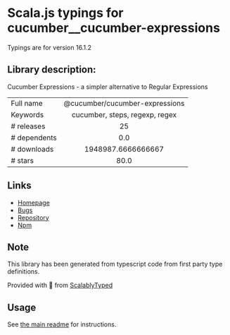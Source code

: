 
# Scala.js typings for cucumber__cucumber-expressions

Typings are for version 16.1.2

## Library description:
Cucumber Expressions - a simpler alternative to Regular Expressions

|                    |                 |
| ------------------ | :-------------: |
| Full name          | @cucumber/cucumber-expressions |
| Keywords           | cucumber, steps, regexp, regex |
| # releases         | 25 |
| # dependents       | 0.0 |
| # downloads        | 1948987.6666666667 |
| # stars            | 80.0 |

## Links
- [Homepage](https://github.com/cucumber/cucumber-expressions#readme)
- [Bugs](https://github.com/cucumber/cucumber-expressions/issues)
- [Repository](https://github.com/cucumber/cucumber-expressions)
- [Npm](https://www.npmjs.com/package/%40cucumber%2Fcucumber-expressions)
    


## Note
This library has been generated from typescript code from first party type definitions.

Provided with :purple_heart: from [ScalablyTyped](https://github.com/oyvindberg/ScalablyTyped)

## Usage
See [the main readme](../../readme.md) for instructions.



